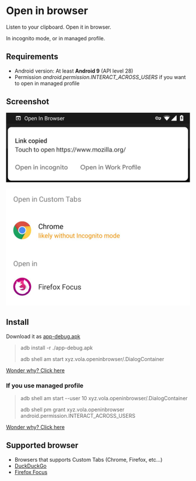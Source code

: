 # Open in browser

Listen to your clipboard. Open it in browser.

In incognito mode, or in managed profile.

## Requirements

-   Android version: At least **Android 9** (API level 28)
-   Permission _android.permission.INTERACT_ACROSS_USERS_ if you want to open in managed profile

## Screenshot

![image](./screenshots/notification.jpg)

![image](./screenshots/dialog.jpg)

## Install

Download it as [app-debug.apk](https://github.com/Vola-Studio/Open-in-browser/releases)

> adb install -r ./app-debug.apk
>
> adb shell am start xyz.vola.openinbrowser/.DialogContainer

[Wonder why? Click here](https://developer.android.com/about/versions/pie/power#buckets)

### If you use managed profile

> adb shell am start --user 10 xyz.vola.openinbrowser/.DialogContainer
>
> adb shell pm grant xyz.vola.openinbrowser android.permission.INTERACT_ACROSS_USERS

[Wonder why? Click here](https://source.android.com/devices/tech/admin/multiuser-apps)

## Supported browser

-   Browsers that supports Custom Tabs (Chrome, Firefox, etc...)
-   [DuckDuckGo](https://play.google.com/store/apps/details?id=com.duckduckgo.mobile.android)
-   [Firefox Focus](https://play.google.com/store/apps/details?id=org.mozilla.focus)
